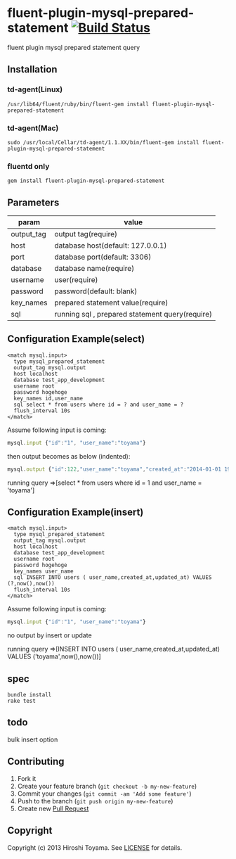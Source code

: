 
# fluent-plugin-mysql-prepared-statement [![Build Status](https://secure.travis-ci.org/toyama0919/fluent-plugin-mysql-prepared-statement.png?branch=master)](http://travis-ci.org/toyama0919/fluent-plugin-mysql-prepared-statement)


fluent plugin mysql prepared statement query

## Installation

### td-agent(Linux)

    /usr/lib64/fluent/ruby/bin/fluent-gem install fluent-plugin-mysql-prepared-statement

### td-agent(Mac)

    sudo /usr/local/Cellar/td-agent/1.1.XX/bin/fluent-gem install fluent-plugin-mysql-prepared-statement

### fluentd only

    gem install fluent-plugin-mysql-prepared-statement


## Parameters

param|value
--------|------
output_tag|output tag(require)
host|database host(default: 127.0.0.1)
port|database port(default: 3306)
database|database name(require)
username|user(require)
password|password(default: blank)
key_names|prepared statement value(require)
sql|running sql , prepared statement query(require)

## Configuration Example(select)

```
<match mysql.input>
  type mysql_prepared_statement
  output_tag mysql.output
  host localhost
  database test_app_development
  username root
  password hogehoge
  key_names id,user_name
  sql select * from users where id = ? and user_name = ?
  flush_interval 10s
</match>
```

Assume following input is coming:

```js
mysql.input {"id":"1", "user_name":"toyama"}
```

then output becomes as below (indented):

```js
mysql.output {"id":122,"user_name":"toyama","created_at":"2014-01-01 19:10:27 +0900","updated_at":"2014-01-01 19:10:27 +0900"}
```

running query =>[select * from users where id = 1 and user_name = 'toyama']


## Configuration Example(insert)

```
<match mysql.input>
  type mysql_prepared_statement
  output_tag mysql.output
  host localhost
  database test_app_development
  username root
  password hogehoge
  key_names user_name
  sql INSERT INTO users ( user_name,created_at,updated_at) VALUES (?,now(),now())
  flush_interval 10s
</match>
```

Assume following input is coming:

```js
mysql.input {"id":"1", "user_name":"toyama"}
```

no output by insert or update

running query =>[INSERT INTO users ( user_name,created_at,updated_at) VALUES ('toyama',now(),now())]



## spec

```
bundle install
rake test
```

## todo

bulk insert option


## Contributing

1. Fork it
2. Create your feature branch (`git checkout -b my-new-feature`)
3. Commit your changes (`git commit -am 'Add some feature'`)
4. Push to the branch (`git push origin my-new-feature`)
5. Create new [Pull Request](../../pull/new/master)

## Copyright

Copyright (c) 2013 Hiroshi Toyama. See [LICENSE](LICENSE) for details.
